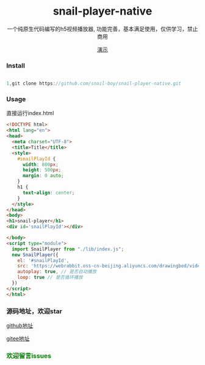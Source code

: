 

<div align='center'>

# snail-player-native
一个纯原生代码编写的h5视频播放器, 功能完善，基本满足使用，仅供学习，禁止商用



[//]: # ([![license]&#40;https://img.shields.io/badge/license-MIT-yellowgreen&#41;]&#40;LICENSE&#41;)
[//]: # ([![npm]&#40;https://img.shields.io/badge/npm-vue2.6.11-blue&#41;]&#40;https://www.npmjs.com/package/vue-sms-check-code&#41;)


[演示]()


<div align='left'>


<h3>Install</h3>

```js

1,git clone https://github.com/snail-boy/snail-player-native.git

```

<h3>Usage</h3>

直接运行index.html


```html
<!DOCTYPE html>
<html lang="en">
<head>
  <meta charset="UTF-8">
  <title>Title</title>
  <style>
    #snailPlayId {
      width: 800px;
      height: 500px;
      margin: 0 auto;
    }
    h1 {
      text-align: center;
    }
  </style>
</head>
<body>
<h1>snail-player</h1>
<div id='snailPlayId'></div>

</body>
<script type="module">
  import SnailPlayer from "./lib/index.js";
  new SnailPlayer({
    el: '#snailPlayId',
    src: 'https://webrabbit.oss-cn-beijing.aliyuncs.com/drawingbed/video.mp4',
    autoplay: true, // 是否自动播放
    loop: true // 是否循环播放
  })
</script>
</html>

```



</div>

</div>

<h3>源码地址，欢迎star</h3>

[github地址](https://github.com/snail-boy/snail-player-native)

[gitee地址](https://gitee.com/snailwebboy/snail-player-native)

<h3 style="color: green">欢迎留言issues</h3>
